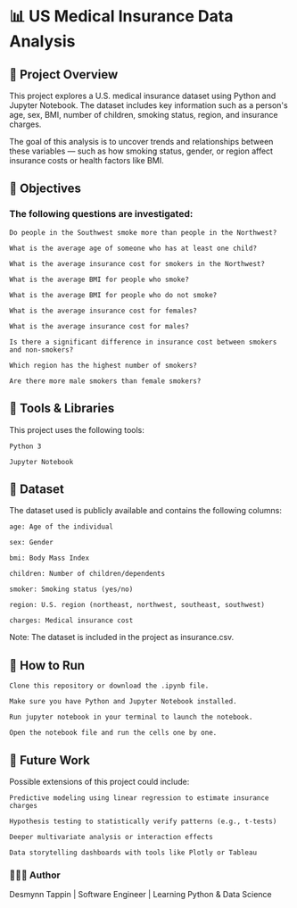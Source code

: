 # 📊 US Medical Insurance Data Analysis


## 📁 Project Overview

This project explores a U.S. medical insurance dataset using Python and Jupyter Notebook. The dataset includes key information such as a person's age, sex, BMI, number of children, smoking status, region, and insurance charges.

The goal of this analysis is to uncover trends and relationships between these variables — such as how smoking status, gender, or region affect insurance costs or health factors like BMI.

## 🎯 Objectives

### The following questions are investigated:

    Do people in the Southwest smoke more than people in the Northwest?

    What is the average age of someone who has at least one child?

    What is the average insurance cost for smokers in the Northwest?

    What is the average BMI for people who smoke?

    What is the average BMI for people who do not smoke?

    What is the average insurance cost for females?

    What is the average insurance cost for males?

    Is there a significant difference in insurance cost between smokers and non-smokers?

    Which region has the highest number of smokers?

    Are there more male smokers than female smokers?

## 🧰 Tools & Libraries

This project uses the following tools:

    Python 3

    Jupyter Notebook


## 📂 Dataset

The dataset used is publicly available and contains the following columns:

    age: Age of the individual

    sex: Gender

    bmi: Body Mass Index

    children: Number of children/dependents

    smoker: Smoking status (yes/no)

    region: U.S. region (northeast, northwest, southeast, southwest)

    charges: Medical insurance cost

Note: The dataset is included in the project as insurance.csv.

## 📝 How to Run

    Clone this repository or download the .ipynb file.

    Make sure you have Python and Jupyter Notebook installed.

    Run jupyter notebook in your terminal to launch the notebook.

    Open the notebook file and run the cells one by one.

## 📌 Future Work

Possible extensions of this project could include:

    Predictive modeling using linear regression to estimate insurance charges

    Hypothesis testing to statistically verify patterns (e.g., t-tests)

    Deeper multivariate analysis or interaction effects

    Data storytelling dashboards with tools like Plotly or Tableau

### 👩🏽‍💻 Author

Desmynn Tappin | Software Engineer | Learning Python & Data Science
